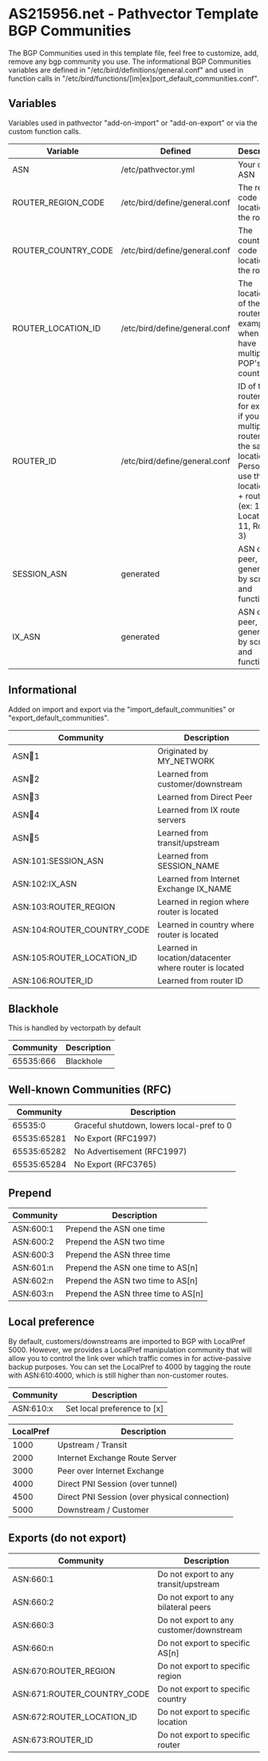 # AS215956.net - Pathvector Template BGP Communities

The BGP Communities used in this template file, feel free to customize, add, remove any bgp community you use. The informational BGP Communities variables are defined in "/etc/bird/definitions/general.conf" and used in function calls in "/etc/bird/functions/[im|ex]port_default_communities.conf".

## Variables

Variables used in pathvector "add-on-import" or "add-on-export" or via the custom function calls.

| Variable            | Defined                       | Description                                                                                                                                                             |
| ------------------- | ----------------------------- | ----------------------------------------------------------------------------------------------------------------------------------------------------------------------- |
| ASN                 | /etc/pathvector.yml           | Your own ASN                                                                                                                                                            |
| ROUTER_REGION_CODE  | /etc/bird/define/general.conf | The region code location of the router                                                                                                                                  |
| ROUTER_COUNTRY_CODE | /etc/bird/define/general.conf | The country code location of the router                                                                                                                                 |
| ROUTER_LOCATION_ID  | /etc/bird/define/general.conf | The location ID of the router, for example when you have multiple POP's in a country                                                                                    |
| ROUTER_ID           | /etc/bird/define/general.conf | ID of the router itself, for example if you have multiple routers in the same location. Personally I use the location_id + router_id (ex: 1103 = Location 11, Router 3) |
| SESSION_ASN         | generated                     | ASN of the peer, auto generated by scripts and functions                                                                                                                |
| IX_ASN              | generated                     | ASN of the peer, auto generated by scripts and functions                                                                                                                |

## Informational

Added on import and export via the "import_default_communities" or "export_default_communities".

| Community                   | Description                                            |
| --------------------------- | ------------------------------------------------------ |
| ASN:100:1                   | Originated by MY_NETWORK                               |
| ASN:100:2                   | Learned from customer/downstream                       |
| ASN:100:3                   | Learned from Direct Peer                               |
| ASN:100:4                   | Learned from IX route servers                          |
| ASN:100:5                   | Learned from transit/upstream                          |
| ASN:101:SESSION_ASN         | Learned from SESSION_NAME                              |
| ASN:102:IX_ASN              | Learned from Internet Exchange IX_NAME                 |
| ASN:103:ROUTER_REGION       | Learned in region where router is located              |
| ASN:104:ROUTER_COUNTRY_CODE | Learned in country where router is located             |
| ASN:105:ROUTER_LOCATION_ID  | Learned in location/datacenter where router is located |
| ASN:106:ROUTER_ID           | Learned from router ID                                 |

## Blackhole

This is handled by vectorpath by default

| Community | Description |
| --------- | ----------- |
| 65535:666 | Blackhole   |

## Well-known Communities (RFC)

| Community   | Description                               |
| ----------- | ----------------------------------------- |
| 65535:0     | Graceful shutdown, lowers local-pref to 0 |
| 65535:65281 | No Export (RFC1997)                       |
| 65535:65282 | No Advertisement (RFC1997)                |
| 65535:65284 | No Export (RFC3765)                       |

## Prepend

| Community | Description                         |
| --------- | ----------------------------------- |
| ASN:600:1 | Prepend the ASN one time            |
| ASN:600:2 | Prepend the ASN two time            |
| ASN:600:3 | Prepend the ASN three time          |
| ASN:601:n | Prepend the ASN one time to AS[n]   |
| ASN:602:n | Prepend the ASN two time to AS[n]   |
| ASN:603:n | Prepend the ASN three time to AS[n] |

## Local preference

By default, customers/downstreams are imported to BGP with LocalPref 5000. However, we provides a LocalPref manipulation community that will allow you to control the link over which traffic comes in for active-passive backup purposes. You can set the LocalPref to 4000 by tagging the route with ASN:610:4000, which is still higher than non-customer routes.

| Community | Description                 |
| --------- | --------------------------- |
| ASN:610:x | Set local preference to [x] |

| LocalPref | Description                                   |
| --------- | --------------------------------------------- |
| 1000      | Upstream / Transit                            |
| 2000      | Internet Exchange Route Server                |
| 3000      | Peer over Internet Exchange                   |
| 4000      | Direct PNI Session (over tunnel)              |
| 4500      | Direct PNI Session (over physical connection) |
| 5000      | Downstream / Customer                         |

## Exports (do not export)

| Community                   | Description                              |
| --------------------------- | ---------------------------------------- |
| ASN:660:1                   | Do not export to any transit/upstream    |
| ASN:660:2                   | Do not export to any bilateral peers     |
| ASN:660:3                   | Do not export to any customer/downstream |
| ASN:660:n                   | Do not export to specific AS[n]          |
| ASN:670:ROUTER_REGION       | Do not export to specific region         |
| ASN:671:ROUTER_COUNTRY_CODE | Do not export to specific country        |
| ASN:672:ROUTER_LOCATION_ID  | Do not export to specific location       |
| ASN:673:ROUTER_ID           | Do not export to specific router         |
